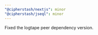 ```yaml
---
"@cipherstash/nextjs": minor
"@cipherstash/jseql": minor
---
```


Fixed the logtape peer dependency version.
